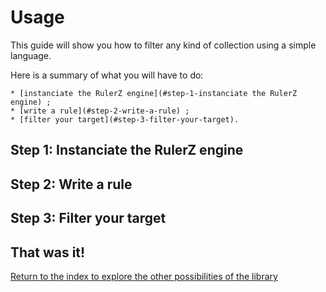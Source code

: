 Usage
=====

This guide will show you how to filter any kind of collection using a simple
language.

Here is a summary of what you will have to do:

    * [instanciate the RulerZ engine](#step-1-instanciate the RulerZ engine) ;
    * [write a rule](#step-2-write-a-rule) ;
    * [filter your target](#step-3-filter-your-target).


## Step 1: Instanciate the RulerZ engine

## Step 2: Write a rule

## Step 3: Filter your target


## That was it!

[Return to the index to explore the other possibilities of the library](index.md)
